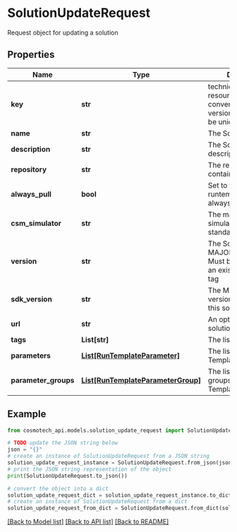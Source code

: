 # SolutionUpdateRequest

Request object for updating a solution

## Properties

Name | Type | Description | Notes
------------ | ------------- | ------------- | -------------
**key** | **str** | technical key for resource name convention and version grouping. Must be unique | [optional] 
**name** | **str** | The Solution name | [optional] 
**description** | **str** | The Solution description | [optional] 
**repository** | **str** | The registry repository containing the image | [optional] 
**always_pull** | **bool** | Set to true if the runtemplate wants to always pull the image | [optional] [default to False]
**csm_simulator** | **str** | The main Cosmo Tech simulator name used in standard Run Template | [optional] 
**version** | **str** | The Solution version MAJOR.MINOR.PATCH. Must be aligned with an existing repository tag | [optional] 
**sdk_version** | **str** | The MAJOR.MINOR version used to build this solution | [optional] 
**url** | **str** | An optional URL link to solution page | [optional] 
**tags** | **List[str]** | The list of tags | [optional] 
**parameters** | [**List[RunTemplateParameter]**](RunTemplateParameter.md) | The list of Run Template Parameters | [optional] 
**parameter_groups** | [**List[RunTemplateParameterGroup]**](RunTemplateParameterGroup.md) | The list of parameters groups for the Run Templates | [optional] 

## Example

```python
from cosmotech_api.models.solution_update_request import SolutionUpdateRequest

# TODO update the JSON string below
json = "{}"
# create an instance of SolutionUpdateRequest from a JSON string
solution_update_request_instance = SolutionUpdateRequest.from_json(json)
# print the JSON string representation of the object
print(SolutionUpdateRequest.to_json())

# convert the object into a dict
solution_update_request_dict = solution_update_request_instance.to_dict()
# create an instance of SolutionUpdateRequest from a dict
solution_update_request_from_dict = SolutionUpdateRequest.from_dict(solution_update_request_dict)
```
[[Back to Model list]](../README.md#documentation-for-models) [[Back to API list]](../README.md#documentation-for-api-endpoints) [[Back to README]](../README.md)


